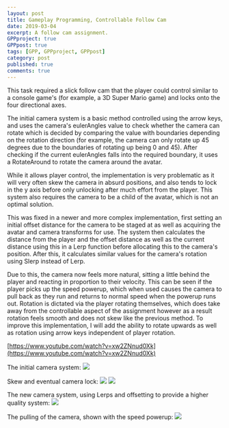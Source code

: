 ```yaml
---
layout: post
title: Gameplay Programming, Controllable Follow Cam
date: 2019-03-04
excerpt: A follow cam assignment.
GPPproject: true
GPPpost: true
tags: [GPP, GPPproject, GPPpost]
category: post
published: true
comments: true
---
```

This task required a slick follow cam that the player could control similar to a console game's (for example, a 3D Super Mario game) and locks onto the four directional axes.

The initial camera system is a basic method controlled using the arrow keys, and uses the camera's eulerAngles value to check whether the camera can rotate which is decided by comparing the value with boundaries depending on the rotation direction (for example, the camera can only rotate up 45 degrees due to the boundaries of rotating up being 0 and 45). After checking if the current eulerAngles falls into the required boundary, it uses a RotateAround to rotate the camera around the avatar.

While it allows player control, the implementation is very problematic as it will very often skew the camera in absurd positions, and also tends to lock in the y axis before only unlocking after much effort from the player. This system also requires the camera to be a child of the avatar, which is not an optimal solution.

This was fixed in a newer and more complex implementation, first setting an initial offset distance for the camera to be staged at as well as acquiring the avatar and camera transforms for use. The system then calculates the distance from the player and the offset distance as well as the current distance using this in a Lerp function before allocating this to the camera's position. After this, it calculates similar values for the camera's rotation using Slerp instead of Lerp.

Due to this, the camera now feels more natural, sitting a little behind the player and reacting in proportion to their velocity. This can be seen if the player picks up the speed powerup, which when used causes the camera to pull back as they run and returns to normal speed when the powerup runs out. Rotation is dictated via the player rotating themselves, which does take away from the controllable aspect of the assignment however as a result rotation feels smooth and does not skew like the previous method. To improve this implementation, I will add the ability to rotate upwards as well as rotation using arrow keys independent of player rotation.

[https://www.youtube.com/watch?v=xw2ZNnud0Xk](https://www.youtube.com/watch?v=xw2ZNnud0Xk)

The initial camera system:
<a href="https://i.imgur.com/O2E38gy.jpg"><img src="https://i.imgur.com/O2E38gy.jpg"></a>

Skew and eventual camera lock:
<a href="https://i.imgur.com/0Zi53CN.jpg"><img src="https://i.imgur.com/0Zi53CN.jpg"></a>
<a href="https://i.imgur.com/7wg5Gcq.jpg"><img src="https://i.imgur.com/7wg5Gcq.jpg"></a>

The new camera system, using Lerps and offsetting to provide a higher quality system:
<a href="https://i.imgur.com/utydd51.jpg"><img src="https://i.imgur.com/utydd51.jpg"></a>

The pulling of the camera, shown with the speed powerup:
<a href="https://i.imgur.com/b6Qqo2I.jpg"><img src="https://i.imgur.com/b6Qqo2I.jpg"></a>